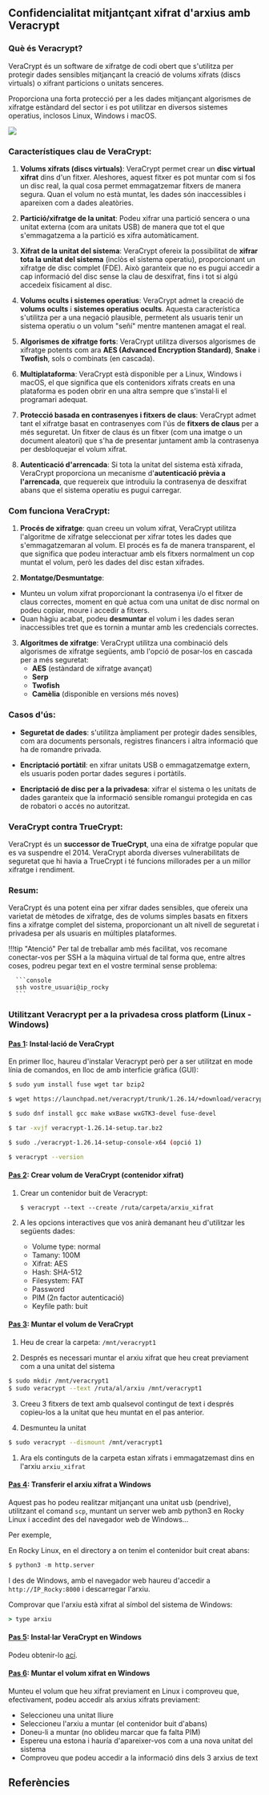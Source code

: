 
## Confidencialitat mitjantçant xifrat d'arxius amb Veracrypt

### Què és Veracrypt?

VeraCrypt és un software de xifratge de codi obert que s'utilitza per protegir dades sensibles mitjançant la creació de volums xifrats (discs virtuals) o xifrant particions o unitats senceres. 

Proporciona una forta protecció per a les dades mitjançant algorismes de xifratge estàndard del sector i es pot utilitzar en diversos sistemes operatius, inclosos Linux, Windows i macOS.

![](img/vera.png)

### Característiques clau de VeraCrypt:
1. **Volums xifrats (discs virtuals)**: VeraCrypt permet crear un **disc virtual xifrat** dins d'un fitxer. Aleshores, aquest fitxer es pot muntar com si fos un disc real, la qual cosa permet emmagatzemar fitxers de manera segura. Quan el volum no està muntat, les dades són inaccessibles i apareixen com a dades aleatòries.

2. **Partició/xifratge de la unitat**: Podeu xifrar una partició sencera o una unitat externa (com ara unitats USB) de manera que tot el que s'emmagatzema a la partició es xifra automàticament.

3. **Xifrat de la unitat del sistema**: VeraCrypt ofereix la possibilitat de **xifrar tota la unitat del sistema** (inclòs el sistema operatiu), proporcionant un xifratge de disc complet (FDE). Això garanteix que no es pugui accedir a cap informació del disc sense la clau de desxifrat, fins i tot si algú accedeix físicament al disc.

4. **Volums ocults i sistemes operatius**: VeraCrypt admet la creació de **volums ocults** i **sistemes operatius ocults**. Aquesta característica s'utilitza per a una negació plausible, permetent als usuaris tenir un sistema operatiu o un volum "señí" mentre mantenen amagat el real.

5. **Algorismes de xifratge forts**: VeraCrypt utilitza diversos algorismes de xifratge potents com ara **AES (Advanced Encryption Standard)**, **Snake** i **Twofish**, sols o combinats (en cascada).

6. **Multiplataforma**: VeraCrypt està disponible per a Linux, Windows i macOS, el que significa que els contenidors xifrats creats en una plataforma es poden obrir en una altra sempre que s'instal·li el programari adequat.

7. **Protecció basada en contrasenyes i fitxers de claus**: VeraCrypt admet tant el xifratge basat en contrasenyes com l'ús de **fitxers de claus** per a més seguretat. Un fitxer de claus és un fitxer (com una imatge o un document aleatori) que s'ha de presentar juntament amb la contrasenya per desbloquejar el volum xifrat.

8. **Autenticació d'arrencada**: Si tota la unitat del sistema està xifrada, VeraCrypt proporciona un mecanisme d'**autenticació prèvia a l'arrencada**, que requereix que introduïu la contrasenya de desxifrat abans que el sistema operatiu es pugui carregar.

### Com funciona VeraCrypt:
1. **Procés de xifratge**: quan creeu un volum xifrat, VeraCrypt utilitza l'algoritme de xifratge seleccionat per xifrar totes les dades que s'emmagatzemaran al volum. El procés es fa de manera transparent, el que significa que podeu interactuar amb els fitxers normalment un cop muntat el volum, però les dades del disc estan xifrades.

2. **Montatge/Desmuntatge**:
 - Munteu un volum xifrat proporcionant la contrasenya i/o el fitxer de claus correctes, moment en què actua com una unitat de disc normal on podeu copiar, moure i accedir a fitxers.
 - Quan hàgiu acabat, podeu **desmuntar** el volum i les dades seran inaccessibles tret que es tornin a muntar amb les credencials correctes.

3. **Algoritmes de xifratge**: VeraCrypt utilitza una combinació dels algorismes de xifratge següents, amb l'opció de posar-los en cascada per a més seguretat:
      - **AES** (estàndard de xifratge avançat)
      - **Serp**
      - **Twofish**
      - **Camèlia** (disponible en versions més noves)

### Casos d'ús:
- **Seguretat de dades**: s'utilitza àmpliament per protegir dades sensibles, com ara documents personals, registres financers i altra informació que ha de romandre privada.

- **Encriptació portàtil**: en xifrar unitats USB o emmagatzematge extern, els usuaris poden portar dades segures i portàtils.

- **Encriptació de disc per a la privadesa**: xifrar el sistema o les unitats de dades garanteix que la informació sensible romangui protegida en cas de robatori o accés no autoritzat.

### VeraCrypt contra TrueCrypt:
VeraCrypt és un **successor de TrueCrypt**, una eina de xifratge popular que es va suspendre el 2014. VeraCrypt aborda diverses vulnerabilitats de seguretat que hi havia a TrueCrypt i té funcions millorades per a un millor xifratge i rendiment.

### Resum:
VeraCrypt és una potent eina per xifrar dades sensibles, que ofereix una varietat de mètodes de xifratge, des de volums simples basats en fitxers fins a xifratge complet del sistema, proporcionant un alt nivell de seguretat i privadesa per als usuaris en múltiples plataformes.

!!!tip "Atenció"
    Per tal de treballar amb més facilitat, vos recomane conectar-vos per SSH a la màquina virtual de tal forma que, entre altres coses, podreu pegar text en el vostre terminal sense problema:

      ```console
      ssh vostre_usuari@ip_rocky
      ```

### Utilitzant Veracrypt per a la privadesa cross platform (Linux - Windows)

#### <u>Pas 1</u>: Instal·lació de VeraCrypt

En primer lloc, haureu d'instalar Veracrypt però per a ser utilitzat en mode línia de comandos, en lloc de amb interficie gràfica (GUI):

```bash
$ sudo yum install fuse wget tar bzip2

$ wget https://launchpad.net/veracrypt/trunk/1.26.14/+download/veracrypt-1.26.14-setup.tar.bz2

$ sudo dnf install gcc make wxBase wxGTK3-devel fuse-devel

$ tar -xvjf veracrypt-1.26.14-setup.tar.bz2

$ sudo ./veracrypt-1.26.14-setup-console-x64 (opció 1)

$ veracrypt --version
```

#### <u>Pas 2</u>: Crear volum de VeraCrypt (contenidor xifrat)

1. Crear un contenidor buit de Veracrypt:

      `$ veracrypt --text --create /ruta/carpeta/arxiu_xifrat`

2. A les opcions interactives que vos anirà demanant heu d'utilitzar les següents dades:
      + Volume type: normal
      + Tamany: 100M
      + Xifrat: AES
      + Hash: SHA-512
      + Filesystem: FAT
      + Password
      + PIM (2n factor autenticació)
      + Keyfile path: buit


#### <u>Pas 3</u>: Muntar el volum de VeraCrypt

1. Heu de crear la carpeta: `/mnt/veracrypt1`
   
2. Després es necessari muntar el arxiu xifrat que heu creat previament  com a una unitat del sistema
```bash 
$ sudo mkdir /mnt/veracrypt1 
$ sudo veracrypt --text /ruta/al/arxiu /mnt/veracrypt1 
``` 
3. Creeu 3 fitxers de text amb qualsevol contingut de text i després copieu-los a la unitat que heu muntat en el pas anterior.

4. Desmunteu la unitat
```bash 
$ sudo veracrypt --dismount /mnt/veracrypt1 
``` 
1. Ara els continguts de la carpeta estan xifrats i emmagatzemast dins en l'arxiu `arxiu_xifrat`

#### <u>Pas 4</u>: Transferir el arxiu xifrat a Windows
Aquest pas ho podeu realitzar mitjançant una unitat usb (pendrive), utilitzant el comand `scp`, muntant un server web amb python3 en Rocky Linux i accedint des del navegador web de Windows...

Per exemple,

En Rocky Linux, en el directory a on tenim el contenidor buit creat abans:

```python
$ python3 -m http.server
```
I des de Windows, amb el navegador web haureu d'accedir a `http://IP_Rocky:8000` i descarregar l'arxiu.

Comprovar que l'arxiu està xifrat al símbol del sistema de Windows:

```cmd
> type arxiu
```

#### <u>Pas 5</u>: Instal·lar VeraCrypt en Windows

Podeu obtenir-lo [ací](https://www.veracrypt.fr/en/Downloads.html).

#### <u>Pas 6</u>: Muntar el volum xifrat en Windows
Munteu el volum que heu xifrat  previament en Linux i comproveu que, efectivament, podeu accedir als arxius xifrats previament:

+ Seleccioneu una unitat lliure
+ Seleccioneu l'arxiu a muntar (el contenidor buit d'abans)
+ Doneu-li a muntar (no oblideu marcar que fa falta PIM)
+ Espereu una estona i hauría d'apareixer-vos com a una nova unitat del sistema
+ Comproveu que podeu accedir a la informació dins dels 3 arxius de text





## Referències






